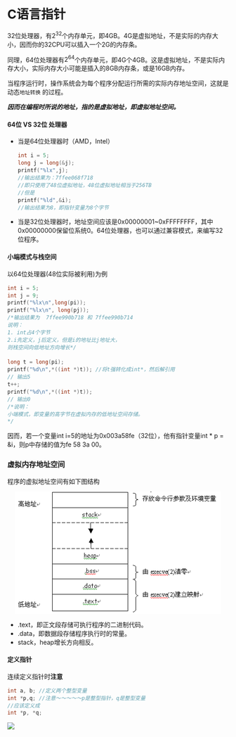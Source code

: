 # C语言指针

32位处理器，有$2^{32}​$个内存单元，即4GB。4G是虚拟地址，不是实际的内存大小，因而你的32CPU可以插入一个2G的内存条。

同理，64位处理器有$2^{64}$个内存单元，即4G个4GB。这是虚拟地址，不是实际内存大小，实际内存大小可能是插入的8GB内存条，或是16GB内存。

当程序运行时，操作系统会为每个程序分配运行所需的实际内存地址空间，这就是动态```地址转换``` 的过程。

***因而在编程时所说的地址，指的是虚拟地址，即虚拟地址空间。***

#### 64位 VS 32位 处理器

- 当是64位处理器时（AMD，Intel）

  ```c++
  int i = 5;
  long j = long(&j);
  printf("%lx",j);
  //输出结果为：7ffee068f718
  //即只使用了48位虚拟地址，48位虚拟地址相当于256TB
  //但是
  printf("%ld",&i);
  //输出结果为8，即指针变量为8个字节
  ```

  

- 当是32位处理器时，地址空间应该是0x00000001~0xFFFFFFFF，其中0x00000000保留位系统0。64位处理器，也可以通过兼容模式，来编写32位程序。

#### 小端模式与栈空间

以64位处理器(48位实际被利用)为例

```c++
int i = 5;
int j = 9;
printf("%lx\n",long(pi));
printf("%lx\n", long(pj));
/*输出结果为	 7ffee990b718 和 7ffee990b714
说明：
1. int占4个字节 
2.i先定义，j后定义，但是i的地址比j地址大，
则栈空间向低地址方向增长*/

long t = long(pi);
printf("%d\n",*((int *)t)); //将t强转化成int*，然后解引用
// 输出5
t++;
printf("%d\n",*((int *)t)); 
// 输出0
/*说明：
小端模式，即变量的高字节在虚拟内存的低地址空间存储。
*/
```

因而，若一个变量int i=5的地址为0x003a58fe（32位），他有指针变量int * p = &i，则p中存储的值为fe 58 3a 00。

### 虚拟内存地址空间

程序的虚拟地址空间有如下图结构

<div align="middle">
<img src="./images/image003.gif" align="middle">
</div>

- .text，即正文段存储可执行程序的二进制代码。
- .data，即数据段存储程序执行时的常量。
- stack，heap增长方向相反。

#### 定义指针

连续定义指针时**注意**

```c++
int a, b; //定义两个整型变量
int *p,q; //注意～～～～～p是整型指针，q是整型变量
//应该定义成
int *p, *q;
```

<img src="https://latex.codecogs.com/gif.latex?1+sin(x) \frac{a}{b}" border="0"/>

 

 

 

 

 